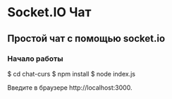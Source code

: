 <h1>Socket.IO Чат</h1>

<h2>Простой чат с помощью socket.io</h2>

<h3>Начало работы</h3>

$ cd chat-curs
$ npm install
$ node index.js

Введите в браузере http://localhost:3000.